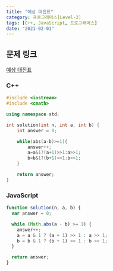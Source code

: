 ```yaml
---
title: "예상 대진표"
category: 프로그래머스[Level-2]
tags: [C++, JavaScript, 프로그래머스]
date: "2021-02-01"
---
```


## 문제 링크

[예상 대진표](https://programmers.co.kr/learn/courses/30/lessons/12985)

### C++

```cpp
#include <iostream>
#include <cmath>

using namespace std;

int solution(int n, int a, int b) {
    int answer = 0;

    while(abs(a-b)>=1){
        answer++;
        a=a&1?(a+1)>>1:a>>1;
        b=b&1?(b+1)>>1:b>>1;
    }

    return answer;
}
```

### JavaScript

```js
function solution(n, a, b) {
  var answer = 0;

  while (Math.abs(a - b) >= 1) {
    answer++;
    a = a & 1 ? (a + 1) >> 1 : a >> 1;
    b = b & 1 ? (b + 1) >> 1 : b >> 1;
  }

  return answer;
}
```
